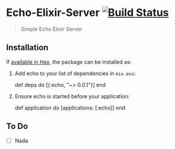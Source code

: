 # Echo-Elixir-Server [![Build Status](https://travis-ci.org/areski/echo-server-elixir.svg?branch=master)](https://travis-ci.org/areski/echo-server-elixir)

> Simple Echo Elixir Server

## Installation

If [available in Hex](https://hex.pm/docs/publish), the package can be installed as:

  1. Add echo to your list of dependencies in `mix.exs`:

        def deps do
          [{:echo, "~> 0.0.1"}]
        end

  2. Ensure echo is started before your application:

        def application do
          [applications: [:echo]]
        end


## To Do

- [ ] Nada
